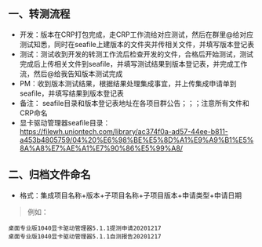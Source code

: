 ## 一、转测流程
* 开发：版本在CRP打包完成，走CRP工作流给对应测试，然后在群里@给对应测试知悉，同时在seafile上建版本的文件夹并传相关文件，并填写版本登记表
* 测试：测试收到开发的转测工作流后检查开发的文件，合格后开始测试，测试完成后上传相关文件到seafile，并填写测试结果到版本登记表，并完成工作流，然后@给我告知版本测试完成
* PM：收到版本测试结果，根据结果处理集成事宜，并上传集成申请单到seafile，并填写结果到版本登记表
* 备注： seafile目录和版本登记表地址在各项目群公告；；；注意所有文件和CRP命名
* 显卡驱动管理器seafile目录：https://filewh.uniontech.com/library/ac374f0a-ad57-44ee-b811-a453b4805759/04%20%E6%98%BE%E5%8D%A1%E9%A9%B1%E5%8A%A8%E7%AE%A1%E7%90%86%E5%99%A8/

## 二、归档文件命名
* 格式：集成项目名称+版本+子项目名称+子项目版本+申请类型+申请日期
> 例如：
```
桌面专业版1040显卡驱动管理器5.1.1提测申请20201217
桌面专业版1040显卡驱动管理器5.1.1自测报告20201217
```